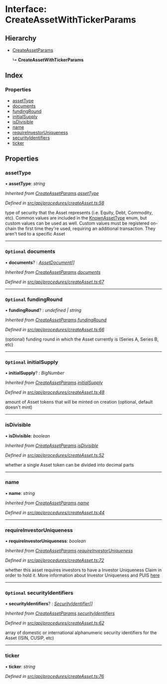 # Interface: CreateAssetWithTickerParams

## Hierarchy

* [CreateAssetParams](createassetparams.md)

  ↳ **CreateAssetWithTickerParams**

## Index

### Properties

* [assetType](createassetwithtickerparams.md#assettype)
* [documents](createassetwithtickerparams.md#optional-documents)
* [fundingRound](createassetwithtickerparams.md#optional-fundinground)
* [initialSupply](createassetwithtickerparams.md#optional-initialsupply)
* [isDivisible](createassetwithtickerparams.md#isdivisible)
* [name](createassetwithtickerparams.md#name)
* [requireInvestorUniqueness](createassetwithtickerparams.md#requireinvestoruniqueness)
* [securityIdentifiers](createassetwithtickerparams.md#optional-securityidentifiers)
* [ticker](createassetwithtickerparams.md#ticker)

## Properties

###  assetType

• **assetType**: *string*

*Inherited from [CreateAssetParams](createassetparams.md).[assetType](createassetparams.md#assettype)*

*Defined in [src/api/procedures/createAsset.ts:58](https://github.com/PolymathNetwork/polymesh-sdk/blob/4f2fd432/src/api/procedures/createAsset.ts#L58)*

type of security that the Asset represents (i.e. Equity, Debt, Commodity, etc). Common values are included in the
  [KnownAssetType](../enums/knownassettype.md) enum, but custom values can be used as well. Custom values must be registered on-chain the first time
  they're used, requiring an additional transaction. They aren't tied to a specific Asset

___

### `Optional` documents

• **documents**? : *[AssetDocument](assetdocument.md)[]*

*Inherited from [CreateAssetParams](createassetparams.md).[documents](createassetparams.md#optional-documents)*

*Defined in [src/api/procedures/createAsset.ts:67](https://github.com/PolymathNetwork/polymesh-sdk/blob/4f2fd432/src/api/procedures/createAsset.ts#L67)*

___

### `Optional` fundingRound

• **fundingRound**? : *undefined | string*

*Inherited from [CreateAssetParams](createassetparams.md).[fundingRound](createassetparams.md#optional-fundinground)*

*Defined in [src/api/procedures/createAsset.ts:66](https://github.com/PolymathNetwork/polymesh-sdk/blob/4f2fd432/src/api/procedures/createAsset.ts#L66)*

(optional) funding round in which the Asset currently is (Series A, Series B, etc)

___

### `Optional` initialSupply

• **initialSupply**? : *BigNumber*

*Inherited from [CreateAssetParams](createassetparams.md).[initialSupply](createassetparams.md#optional-initialsupply)*

*Defined in [src/api/procedures/createAsset.ts:48](https://github.com/PolymathNetwork/polymesh-sdk/blob/4f2fd432/src/api/procedures/createAsset.ts#L48)*

amount of Asset tokens that will be minted on creation (optional, default doesn't mint)

___

###  isDivisible

• **isDivisible**: *boolean*

*Inherited from [CreateAssetParams](createassetparams.md).[isDivisible](createassetparams.md#isdivisible)*

*Defined in [src/api/procedures/createAsset.ts:52](https://github.com/PolymathNetwork/polymesh-sdk/blob/4f2fd432/src/api/procedures/createAsset.ts#L52)*

whether a single Asset token can be divided into decimal parts

___

###  name

• **name**: *string*

*Inherited from [CreateAssetParams](createassetparams.md).[name](createassetparams.md#name)*

*Defined in [src/api/procedures/createAsset.ts:44](https://github.com/PolymathNetwork/polymesh-sdk/blob/4f2fd432/src/api/procedures/createAsset.ts#L44)*

___

###  requireInvestorUniqueness

• **requireInvestorUniqueness**: *boolean*

*Inherited from [CreateAssetParams](createassetparams.md).[requireInvestorUniqueness](createassetparams.md#requireinvestoruniqueness)*

*Defined in [src/api/procedures/createAsset.ts:72](https://github.com/PolymathNetwork/polymesh-sdk/blob/4f2fd432/src/api/procedures/createAsset.ts#L72)*

whether this asset requires investors to have a Investor Uniqueness Claim in order
  to hold it. More information about Investor Uniqueness and PUIS [here](https://developers.polymesh.live/introduction/identity#polymesh-unique-identity-system-puis)

___

### `Optional` securityIdentifiers

• **securityIdentifiers**? : *[SecurityIdentifier](securityidentifier.md)[]*

*Inherited from [CreateAssetParams](createassetparams.md).[securityIdentifiers](createassetparams.md#optional-securityidentifiers)*

*Defined in [src/api/procedures/createAsset.ts:62](https://github.com/PolymathNetwork/polymesh-sdk/blob/4f2fd432/src/api/procedures/createAsset.ts#L62)*

array of domestic or international alphanumeric security identifiers for the Asset (ISIN, CUSIP, etc)

___

###  ticker

• **ticker**: *string*

*Defined in [src/api/procedures/createAsset.ts:76](https://github.com/PolymathNetwork/polymesh-sdk/blob/4f2fd432/src/api/procedures/createAsset.ts#L76)*
